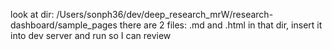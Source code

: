 look at dir: /Users/sonph36/dev/deep_research_mrW/research-dashboard/sample_pages
there are 2 files: .md and .html in that dir, insert it into dev server and run so I can review
